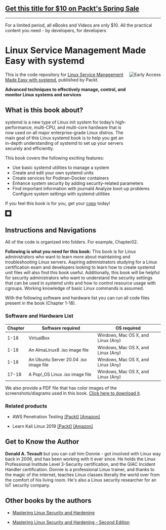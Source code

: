## [Get this title for $10 on Packt's Spring Sale](https://www.packt.com/B17491?utm_source=github&utm_medium=packt-github-repo&utm_campaign=spring_10_dollar_2022)
-----
For a limited period, all eBooks and Videos are only $10. All the practical content you need \- by developers, for developers

# Linux Service Management Made Easy with systemd

<a href="https://www.packtpub.com/product/linux-service-management-made-easy-with-systemd/9781801811644?utm_source=github&utm_medium=repository&utm_campaign=9781801811644"><img src="https://static.packt-cdn.com/products/9781801811644/cover/smaller" alt="Early Access" height="256px" align="right"></a>

This is the code repository for [Linux Service Management Made Easy with systemd](https://www.packtpub.com/product/linux-service-management-made-easy-with-systemd/9781801811644?utm_source=github&utm_medium=repository&utm_campaign=9781801811644), published by Packt.

**Advanced techniques to effectively manage, control, and monitor Linux systems and services**

## What is this book about?
systemd is a new type of Linux init system for today’s high-performance, multi-CPU, and multi-core hardware that is now used on all major enterprise-grade Linux distros. The main goal of this Linux systemd book is to help you get an in-depth understanding of systemd to set up your servers securely and efficiently. 

This book covers the following exciting features:
* Use basic systemd utilities to manage a system
* Create and edit your own systemd units
* Create services for Podman-Docker containers
* Enhance system security by adding security-related parameters
* Find important information with journald
Analyze boot-up problems
Configure system settings with systemd utilities

If you feel this book is for you, get your [copy](https://www.amazon.com/dp/1801811644) today!

<a href="https://www.packtpub.com/?utm_source=github&utm_medium=banner&utm_campaign=GitHubBanner"><img src="https://raw.githubusercontent.com/PacktPublishing/GitHub/master/GitHub.png" 
alt="https://www.packtpub.com/" border="5" /></a>

## Instructions and Navigations
All of the code is organized into folders. For example, Chapter02.


**Following is what you need for this book:**
This book is for Linux administrators who want to learn more about maintaining and troubleshooting Linux servers. Aspiring administrators studying for a Linux certification exam and developers looking to learn how to create systemd unit files will also find this book useful. Additionally, this book will be helpful for security administrators who want to understand the security settings that can be used in systemd units and how to control resource usage with cgroups. Working knowledge of basic Linux commands is assumed.

With the following software and hardware list you can run all code files present in the book (Chapter 1-18).
### Software and Hardware List
| Chapter | Software required | OS required |
| -------- | ------------------------------------ | ----------------------------------- |
| 1-18 | VirtualBox | Windows, Mac OS X, and Linux (Any) |
| 1-18 | An AlmaLinux8 .iso image file | Windows, Mac OS X, and Linux (Any) |
| 1-18 | An Ubuntu Server 20.04 .iso image file | Windows, Mac OS X, and Linux (Any) |
| 17-18 | A Pop!_OS Linux .iso image file | Windows, Mac OS X, and Linux (Any) |

We also provide a PDF file that has color images of the screenshots/diagrams used in this book. [Click here to download it](https://static.packt-cdn.com/downloads/9781801811644_ColorImages.pdf).

### Related products
* AWS Penetration Testing [[Packt]](https://www.packtpub.com/free-ebook/aws-penetration-testing/9781839216923?utm_source=github&utm_medium=repository&utm_campaign=9781839216923) [[Amazon]](https://www.amazon.com/dp/1839216921)

* Learn Kali Linux 2019 [[Packt]](https://www.packtpub.com/free-ebook/learn-kali-linux-2019/9781789611809?utm_source=github&utm_medium=repository&utm_campaign=9781789611809) [[Amazon]](https://www.amazon.com/dp/1789611806)

## Get to Know the Author
**Donald A. Tevault**
but you can call him Donnie - got involved with Linux way back in 2006, and has been working with it ever since. He holds the Linux Professional Institute Level 3-Security certification, and the GIAC Incident Handler certification. Donnie is a professional Linux trainer, and thanks to the magic of the internet, teaches Linux classes literally the world over from the comfort of his living room. He's also a Linux security researcher for an IoT security company.

## Other books by the authors
* [Mastering Linux Security and Hardening](https://www.packtpub.com/product/mastering-linux-security-and-hardening/9781788620307?utm_source=github&utm_medium=repository&utm_campaign=9781788620307)

* [Mastering Linux Security and Hardening - Second Edition](https://www.packtpub.com/product/mastering-linux-security-and-hardening-second-edition/9781838981778?utm_source=github&utm_medium=repository&utm_campaign=9781838981778)
